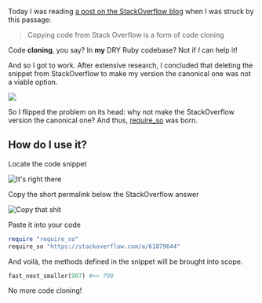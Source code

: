 Today I was reading [a post on the StackOverflow blog](https://stackoverflow.blog/2020/05/20/good-coders-borrow-great-coders-steal/?cb=1)
when I was struck by this passage:

> Copying code from Stack Overflow is a form of code cloning

Code **cloning**, you say? In **my** DRY Ruby codebase? Not if *I* can help it!

And so I got to work. After extensive research, I concluded that deleting the snippet from StackOverflow
to make my version the canonical one was not a viable option.

![](how-to-delete.jpg)

So I flipped the problem on its head: why not make the StackOverflow version the canonical one?
And thus, [require_so](https://github.com/steinuil/require_so) was born.

## How do I use it?

Locate the code snippet

![It's right there](answer.jpg)

Copy the short permalink below the StackOverflow answer

![Copy that shit](share.jpg)

Paste it into your code

```ruby
require "require_so"
require_so "https://stackoverflow.com/a/61879644"
```

And voilà, the methods defined in the snippet will be brought into scope.

```ruby
fast_next_smaller(907) #=> 790
```

No more code cloning!
